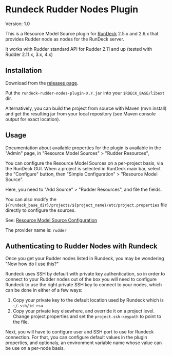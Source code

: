Rundeck Rudder Nodes Plugin
===========================

Version: 1.0

This is a Resource Model Source plugin for [RunDeck][] 2.5.x and 2.6.x that provides
Rudder node as nodes for the RunDeck server.

[RunDeck]: http://rundeck.org

It works with Rudder standard API for Rudder 2.11 and up (tested with Rudder 2.11.x, 
3.x, 4.x)

Installation
------------

Download from the [releases page](https://github.com/Normation/rundeck-plugin-rudder/releases).

Put the `rundeck-rudder-nodes-plugin-X.Y.jar` into your `$RDECK_BASE/libext` dir.

Alternatively, you can build the project from source with Maven (mvn install) and get the
resulting jar from your local repository (see Maven console output for exact location). 

Usage
-----

Documentation about available properties for the plugin is available in the "Admin" 
page, in "Resource Model Sources" > "Rudder Resources", 

You can configure the Resource Model Sources on a per-project basis, via the RunDeck GUI. 
When a project is selected in RunDeck main bar, select the "Configure" button, then 
"Simple Configuration" > "Resource Model Source". 

Here, you need to "Add Source" > "Rudder Resources", and file the fields. 

You can also modify the `${rundeck_base_dir}/projects/${project_name}/etc/project.properties`
file directly to configure the sources.

See: [Resource Model Source Configuration](http://rundeck.org/docs/plugins-user-guide/configuring.html#resource-model-sources)

The provider name is: `rudder`


Authenticating to Rudder Nodes with Rundeck
-----------

Once you get your Rudder nodes listed in Rundeck, you may be wondering "Now how do I use this?"

Rundeck uses SSH by default with private key authentication, so in order to connect to your Rudder nodes out
of the box you will need to configure Rundeck to use the right private SSH key to connect to your nodes,
which can be done in either of a few ways:

1. Copy your private key to the default location used by Rundeck which is `~/.ssh/id_rsa`
2. Copy your private key elsewhere, and override it on a project level. Change project.properties and set the `project.ssh-keypath` to point to the file.

Next, you will have to configure user and SSH port to use for Rundeck connection. For that, you can configure default values in the plugin
properties, and optionaly, an environment variable name whose value can be use on a per-node basis.  

